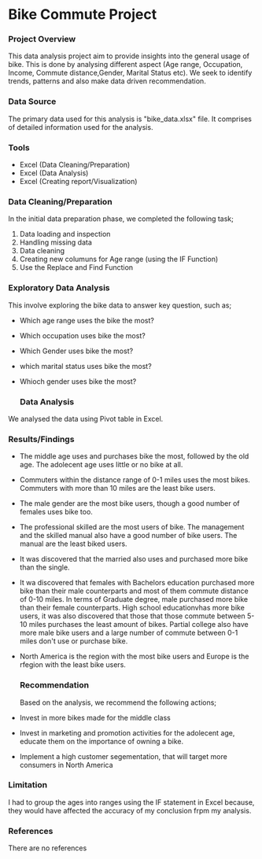 # Bike Commute Project

### Project Overview

This data analysis project aim to provide insights into the general usage of bike. This is done by analysing different aspect (Age range, Occupation, Income, Commute distance,Gender, Marital Status etc). We seek to identify trends, patterns and also make data driven recommendation.


### Data Source

The primary data used for this analysis is "bike_data.xlsx" file. It comprises of detailed information used for the analysis.

### Tools 

- Excel (Data Cleaning/Preparation)
- Excel (Data Analysis)
- Excel (Creating report/Visualization)

### Data Cleaning/Preparation

In the initial data preparation phase, we completed the following task;
 1. Data loading and inspection
 2. Handling missing data
 3. Data cleaning
 4. Creating new columuns for Age range (using the IF Function)
 5. Use the Replace and Find Function

### Exploratory Data Analysis

This involve exploring the bike data to answer key question, such as;

- Which age range uses the bike the most?
- Which occupation uses bike the most?
- Which Gender uses bike the most?
- which marital status uses bike the most?
- Whioch gender uses bike the most?
  
  ### Data Analysis
We analysed the data using Pivot table in Excel.
  
   ### Results/Findings
- The middle age uses and purchases bike the most, followed by the old age. The adolecent age uses little or no bike at all.
- Commuters within the distance range of 0-1 miles uses the most bikes. Commuters with more than 10 miles are the least bike users.
- The male gender are the most bike users, though a good number of females uses bike too.
- The professional skilled are the most users of bike. The management and the skilled manual also have a good number of bike users. The manual are the least biked users.
- It was discovered that the married also uses and purchased more bike than the single.
- It wa discovered that females with Bachelors education purchased more bike than their male counterparts and most of them commute distance of 0-10 miles. In terms of Graduate degree, male purchased more bike than their female counterparts. High school educationvhas more bike users, it was also discovered that those that those commute between 5-10 miles purchases the least amount of bikes. Partial college also have more male bike users and a large number of commute between 0-1 miles don't use or purchase bike.
- North America is the region with the most bike users and Europe is the rfegion with the least bike users.

  ### Recommendation
  Based on the analysis, we recommend the following actions;

- Invest in more bikes made for the middle class
- Invest in marketing and promotion activities for the adolecent age, educate them on the importance of owning a bike.
- Implement a high customer segementation, that will target more consumers in North America

### Limitation

I had to group the ages into ranges using the IF statement in Excel because, they would have affected the accuracy of my conclusion frpm my analysis.

### References

There are no references

